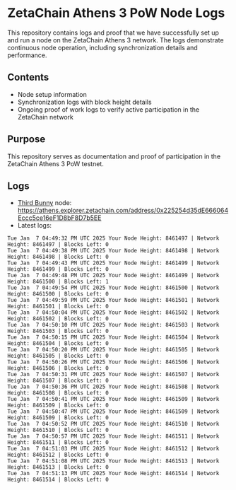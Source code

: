 # ZetaChain Athens 3 PoW Node Logs
This repository contains logs and proof that we have successfully set up and run a node on the ZetaChain Athens 3 network. The logs demonstrate continuous node operation, including synchronization details and performance.

## Contents
- Node setup information
- Synchronization logs with block height details
- Ongoing proof of work logs to verify active participation in the ZetaChain network

## Purpose
This repository serves as documentation and proof of participation in the ZetaChain Athens 3 PoW testnet.

## Logs

- [Third Bunny](https://thirdbunny.xyz/) node: https://athens.explorer.zetachain.com/address/0x225254d35dE666064Eccc5ce16eF1D8bF8D7b5EE
- Latest logs:
```
Tue Jan  7 04:49:32 PM UTC 2025 Your Node Height: 8461497 | Network Height: 8461497 | Blocks Left: 0
Tue Jan  7 04:49:38 PM UTC 2025 Your Node Height: 8461498 | Network Height: 8461498 | Blocks Left: 0
Tue Jan  7 04:49:43 PM UTC 2025 Your Node Height: 8461499 | Network Height: 8461499 | Blocks Left: 0
Tue Jan  7 04:49:48 PM UTC 2025 Your Node Height: 8461499 | Network Height: 8461500 | Blocks Left: 1
Tue Jan  7 04:49:54 PM UTC 2025 Your Node Height: 8461500 | Network Height: 8461500 | Blocks Left: 0
Tue Jan  7 04:49:59 PM UTC 2025 Your Node Height: 8461501 | Network Height: 8461501 | Blocks Left: 0
Tue Jan  7 04:50:04 PM UTC 2025 Your Node Height: 8461502 | Network Height: 8461502 | Blocks Left: 0
Tue Jan  7 04:50:10 PM UTC 2025 Your Node Height: 8461503 | Network Height: 8461503 | Blocks Left: 0
Tue Jan  7 04:50:15 PM UTC 2025 Your Node Height: 8461504 | Network Height: 8461504 | Blocks Left: 0
Tue Jan  7 04:50:20 PM UTC 2025 Your Node Height: 8461505 | Network Height: 8461505 | Blocks Left: 0
Tue Jan  7 04:50:26 PM UTC 2025 Your Node Height: 8461506 | Network Height: 8461506 | Blocks Left: 0
Tue Jan  7 04:50:31 PM UTC 2025 Your Node Height: 8461507 | Network Height: 8461507 | Blocks Left: 0
Tue Jan  7 04:50:36 PM UTC 2025 Your Node Height: 8461508 | Network Height: 8461508 | Blocks Left: 0
Tue Jan  7 04:50:41 PM UTC 2025 Your Node Height: 8461509 | Network Height: 8461509 | Blocks Left: 0
Tue Jan  7 04:50:47 PM UTC 2025 Your Node Height: 8461509 | Network Height: 8461509 | Blocks Left: 0
Tue Jan  7 04:50:52 PM UTC 2025 Your Node Height: 8461510 | Network Height: 8461510 | Blocks Left: 0
Tue Jan  7 04:50:57 PM UTC 2025 Your Node Height: 8461511 | Network Height: 8461511 | Blocks Left: 0
Tue Jan  7 04:51:03 PM UTC 2025 Your Node Height: 8461512 | Network Height: 8461512 | Blocks Left: 0
Tue Jan  7 04:51:08 PM UTC 2025 Your Node Height: 8461513 | Network Height: 8461513 | Blocks Left: 0
Tue Jan  7 04:51:13 PM UTC 2025 Your Node Height: 8461514 | Network Height: 8461514 | Blocks Left: 0
```
